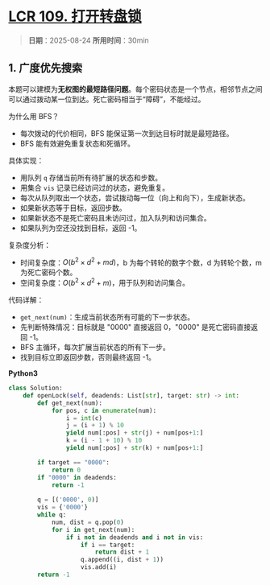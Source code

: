 # [LCR 109. 打开转盘锁](https://leetcode.cn/problems/zlDJc7/)

> **日期**：2025-08-24
> **所用时间**：30min

## 1. 广度优先搜索

本题可以建模为**无权图的最短路径问题**。每个密码状态是一个节点，相邻节点之间可以通过拨动某一位到达。死亡密码相当于“障碍”，不能经过。

为什么用 BFS？

- 每次拨动的代价相同，BFS 能保证第一次到达目标时就是最短路径。
- BFS 能有效避免重复状态和死循环。

具体实现：

- 用队列 `q` 存储当前所有待扩展的状态和步数。
- 用集合 `vis` 记录已经访问过的状态，避免重复。
- 每次从队列取出一个状态，尝试拨动每一位（向上和向下），生成新状态。
- 如果新状态等于目标，返回步数。
- 如果新状态不是死亡密码且未访问过，加入队列和访问集合。
- 如果队列为空还没找到目标，返回 -1。

复杂度分析：

- 时间复杂度：$O(b^2 \times d^2 + md)$，b 为每个转轮的数字个数，d 为转轮个数，m 为死亡密码个数。
- 空间复杂度：$O(b^2 \times d^2 + m)$，用于队列和访问集合。

代码详解：

- `get_next(num)`：生成当前状态所有可能的下一步状态。
- 先判断特殊情况：目标就是 "0000" 直接返回 0，"0000" 是死亡密码直接返回 -1。
- BFS 主循环，每次扩展当前状态的所有下一步。
- 找到目标立即返回步数，否则最终返回 -1。

**Python3**

```python
class Solution:
    def openLock(self, deadends: List[str], target: str) -> int:
        def get_next(num):
            for pos, c in enumerate(num):
                i = int(c)
                j = (i + 1) % 10
                yield num[:pos] + str(j) + num[pos+1:]
                k = (i - 1 + 10) % 10
                yield num[:pos] + str(k) + num[pos+1:]

        if target == "0000":
            return 0
        if "0000" in deadends:
            return -1
    
        q = [('0000', 0)]
        vis = {'0000'}
        while q:
            num, dist = q.pop(0)
            for i in get_next(num):
                if i not in deadends and i not in vis:
                    if i == target:
                        return dist + 1
                    q.append((i, dist + 1))
                    vis.add(i)
        return -1
```